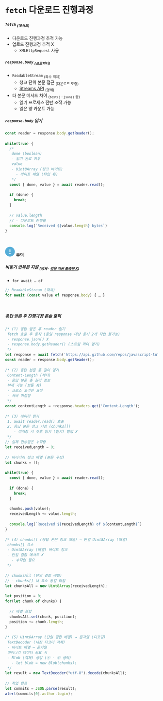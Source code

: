 `fetch` 다운로드 진행과정
=====================

##### `fetch` <sub>(메서드)</sub>
- 다운로드 진행과정 추적 가능
- 업로드 진행과정 추적 X
  - `XMLHttpRequest` 사용

##### `response.body` <sub>(프로퍼티)</sub>
- `ReadableStream` <sub>(특수 객체)</sub>
  - 청크 단위 본문 접근 <sub>(다운로드 도중)</sub>
  - [Streams API](https://streams.spec.whatwg.org/#rs-class) <sub>(명세)</sub>
- 타 본문 메서드 차이 <sub>(`text()` · `json()` 등)</sub>
  - 읽기 프로세스 전반 조작 가능
  - 읽은 양 카운트 가능

##### `response.body` 읽기
```javascript
const reader = response.body.getReader();

while(true) {
  /*
   done (boolean)
   - 읽기 완료 여부
   value
   - Uint8Array (청크 바이트)
     - 바이트 배열 (타입 有)
   */
  const { done, value } = await reader.read();

  if (done) {
    break;
  }

  // value.length
  // - 다운로드 진행률
  console.log(`Received ${value.length} bytes`)
}
```

<br />

<img src="../../images/commons/icons/circle-exclamation-solid.svg" /> **주의**

##### 비동기 반복문 지원 <sub>(명세 · [범용 지원 불충분 X](https://github.com/whatwg/streams/issues/778#issuecomment-461341033))</sub>
- `for await … of`
```javascript
// ReadableStream (객체)
for await (const value of response.body) { … }
```

<br />

##### 응답 받은 후 진행과정 콘솔 출력
```javascript
/* (1) 응답 받은 후 reader 얻기
 fetch 호출 후 동작 (동일 response 대상 동시 2개 작업 불가능)
 - response.json() X
 - response.body.getReader() (스트림 리더 얻기)
 */
let response = await fetch('https://api.github.com/repos/javascript-tutorial/en.javascript.info/commits?per_page=100');
const reader = response.body.getReader();

/* (2) 응답 본문 총 길이 얻기
 Content-Length (헤더)
 - 응답 본문 총 길이 정보
 부재 가능 (보통 有)
 - 크로스 오리진 요청
 - 서버 미설정
 */
const contentLength = +response.headers.get('Content-Length');

/* (3) 데이터 읽기
 1. await reader.read() 호출
 2. 응답 본문 청크 저장 (chunks[])
    - 미저장 시 추후 읽기 (얻기) 방법 X
 */
// 실제 전송받은 누적량
let receivedLength = 0;

// 바이너리 청크 배열 (본문 구성)
let chunks = [];

while(true) {
  const { done, value } = await reader.read();

  if (done) {
    break;
  }

  chunks.push(value);
  receivedLength += value.length;

  console.log(`Received ${receivedLength} of ${contentLength}`)
}

/* (4) chunks[] (응답 본문 청크 배열) → 단일 Uint8Array (배열)
 chunks[] 요소
 - Uint8Array (배열) 바이트 청크
 - 단일 결합 메서드 X
   - 수작업 필요
 */

// chunksAll (단일 결합 배열)
// - chunks[] 내 요소 동일 타입
let chunksAll = new Uint8Array(receivedLength);

let position = 0;
for(let chunk of chunks) {

  // 배열 결합
  chunksAll.set(chunk, position);
  position += chunk.length;
}

/* (5) Uint8Array (단일 결합 배열) → 문자열 (디코딩)
 TextDecoder (내장 디코더 객체)
 - 바이트 배열 → 문자열
 바이너리 데이터 필요 시
 - Blob (객체) 생성 (④ · ⑤ 생략)
   - let blob = new Blob(chunks);
 */
let result = new TextDecoder("utf-8").decode(chunksAll);

// 작업 완료
let commits = JSON.parse(result);
alert(commits[0].author.login);
```
